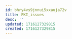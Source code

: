```yaml
---
id: bhry4vs9jnnui5xxauja72v
title: PKI_issues
desc: ''
updated: 1716127329815
created: 1716127329815
---
```

